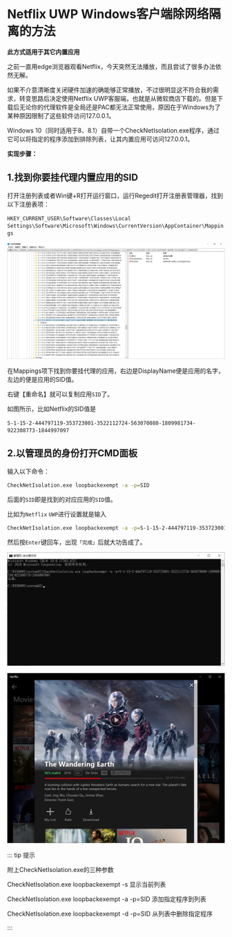 # Netflix UWP Windows客户端除网络隔离的方法

**此方式适用于其它内置应用**

之前一直用edge浏览器观看Netflix，今天突然无法播放，而且尝试了很多办法依然无解。

如果不介意清晰度关闭硬件加速的确能够正常播放，不过很明显这不符合我的需求，转变思路后决定使用Netflix UWP客服端，也就是从微软商店下载的。但是下载后无论你的代理软件是全局还是PAC都无法正常使用，原因在于Windows为了某种原因限制了这些软件访问127.0.0.1。

Windows 10（同时适用于8、8.1）自带一个CheckNetIsolation.exe程序，通过它可以将指定的程序添加到排除列表，让其内置应用可访问127.0.0.1。

**实现步骤：**

## 1.找到你要挂代理内置应用的SID

打开注册列表或者Win键+R打开运行窗口，运行Regedit打开注册表管理器，找到以下注册表项：

`HKEY_CURRENT_USER\Software\Classes\Local Settings\Software\Microsoft\Windows\CurrentVersion\AppContainer\Mappings`

![n1](./n1.png)

在Mappings项下找到你要挂代理的应用，右边是DisplayName便是应用的名字，左边的便是应用的SID值。

右键【重命名】就可以复制应用`SID`了。

如图所示，比如Netflix的SID值是

`S-1-15-2-444797119-353723001-3522112724-563070080-1809981734-922308773-1844997097`

## 2.以管理员的身份打开CMD面板

输入以下命令：

```bash
CheckNetIsolation.exe loopbackexempt -a -p=SID
```

后面的`SID`即是找到的对应应用的`SID`值。

比如为`Netflix` `UWP`进行设置就是输入

```bash
CheckNetIsolation.exe loopbackexempt -a -p=S-1-15-2-444797119-353723001-3522112724-563070080-1809981734-922308773-1844997097
```

然后按`Enter`键回车，出现`「完成」`后就大功告成了。

![n2](./n2.png)

![n3](./n3.jpg)

::: tip 提示

附上CheckNetIsolation.exe的三种参数

CheckNetIsolation.exe loopbackexempt -s 显示当前列表

CheckNetIsolation.exe loopbackexempt -a -p=SID 添加指定程序到列表

CheckNetIsolation.exe loopbackexempt -d -p=SID 从列表中删除指定程序

:::